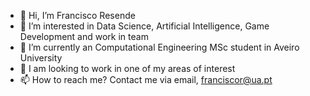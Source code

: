- 👋 Hi, I’m Francisco Resende
- 👀 I’m interested in Data Science, Artificial Intelligence, Game Development and work in team
- 🌱 I’m currently an Computational Engineering MSc student in Aveiro University
- 💞️ I am looking to work in one of my areas of interest
- 📫 How to reach me? Contact me via email, franciscor@ua.pt

<!---
FranciscoMFR/FranciscoMFR is a ✨ special ✨ repository because its `README.md` (this file) appears on your GitHub profile.
You can click the Preview link to take a look at your changes.
--->
